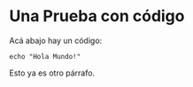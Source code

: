 # Una Prueba con código

Acá abajo hay un código:

    echo "Hola Mundo!"

Esto ya es otro párrafo.
